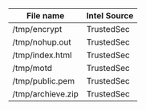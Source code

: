 |File name|Intel Source|
| ------ | ------ |
|/tmp/encrypt|TrustedSec|
|/tmp/nohup.out|TrustedSec|
|/tmp/index.html|TrustedSec|
|/tmp/motd|TrustedSec|
|/tmp/public.pem|TrustedSec|
|/tmp/archieve.zip|TrustedSec|
